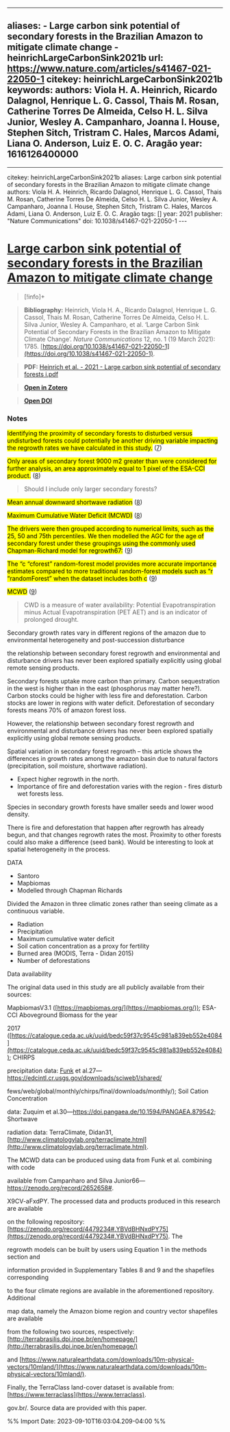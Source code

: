 

---
aliases:
    - Large carbon sink potential of secondary forests in the Brazilian Amazon to mitigate climate change
    - heinrichLargeCarbonSink2021b
url: https://www.nature.com/articles/s41467-021-22050-1
citekey: heinrichLargeCarbonSink2021b
keywords: 
authors: Viola H. A. Heinrich, Ricardo Dalagnol, Henrique L. G. Cassol, Thais M. Rosan, Catherine Torres De Almeida, Celso H. L. Silva Junior, Wesley A. Campanharo, Joanna I. House, Stephen Sitch, Tristram C. Hales, Marcos Adami, Liana O. Anderson, Luiz E. O. C. Aragão
year: 1616126400000
---
--- 
citekey: heinrichLargeCarbonSink2021b 
aliases: Large carbon sink potential of secondary forests in the Brazilian Amazon to mitigate climate change
authors: Viola H. A. Heinrich, Ricardo Dalagnol, Henrique L. G. Cassol, Thais M. Rosan, Catherine Torres De Almeida, Celso H. L. Silva Junior, Wesley A. Campanharo, Joanna I. House, Stephen Sitch, Tristram C. Hales, Marcos Adami, Liana O. Anderson, Luiz E. O. C. Aragão 
tags: [] 
year: 2021 
publisher: "Nature Communications" 
doi: 10.1038/s41467-021-22050-1 --- 

# [Large carbon sink potential of secondary forests in the Brazilian Amazon to mitigate climate change](zotero://select/library/items/8VW57ZDJ)

  

> [!info]+

>**Bibliography:** Heinrich, Viola H. A., Ricardo Dalagnol, Henrique L. G. Cassol, Thais M. Rosan, Catherine Torres De Almeida, Celso H. L. Silva Junior, Wesley A. Campanharo, et al. ‘Large Carbon Sink Potential of Secondary Forests in the Brazilian Amazon to Mitigate Climate Change’. _Nature Communications_ 12, no. 1 (19 March 2021): 1785. [https://doi.org/10.1038/s41467-021-22050-1](https://doi.org/10.1038/s41467-021-22050-1).

>

>**PDF:** [Heinrich et al. - 2021 - Large carbon sink potential of secondary forests i.pdf](file:///C:\Users\anaca\Zotero\storage\YK4LEBGU\Heinrich%20et%20al.%20-%202021%20-%20Large%20carbon%20sink%20potential%20of%20secondary%20forests%20i.pdf)

>[**Open in Zotero**](zotero://select/library/items/8VW57ZDJ)

>[**Open DOI**](https://doi.org/10.1038/s41467-021-22050-1)

  


### Notes
  


<mark class="customZot-Yellow ">Identifying the proximity of secondary forests to disturbed versus undisturbed forests could potentially be another driving variable impacting the regrowth rates we have calculated in this study.</mark> ([7](zotero://open-pdf/library/items/YK4LEBGU?page=7&annotation=highlight-p7x300y544))

  

 

<mark class="customZot-Yellow ">Only areas of secondary forest 9000 m2 greater than were considered for further analysis, an area approximately equal to 1 pixel of the ESA-CCI product.</mark> ([8](zotero://open-pdf/library/items/YK4LEBGU?page=8&annotation=highlight-p8x301y170))

  

 

>Should I include only larger secondary forests?



<mark class="customZot-Yellow ">Mean annual downward shortwave radiation</mark> ([8](zotero://open-pdf/library/items/YK4LEBGU?page=8&annotation=highlight-p8x301y59))

  

 

<mark class="customZot-Yellow ">Maximum Cumulative Water Deficit (MCWD)</mark> ([8](zotero://open-pdf/library/items/YK4LEBGU?page=8&annotation=highlight-p8x301y43))

  

 

<mark class="customZot-Yellow ">The drivers were then grouped according to numerical limits, such as the 25, 50 and 75th percentiles. We then modelled the AGC for the age of secondary forest under these groupings using the commonly used Chapman-Richard model for regrowth67:</mark> ([9](zotero://open-pdf/library/items/YK4LEBGU?page=9&annotation=highlight-p9x41y629))

  

 

<mark class="customZot-Yellow ">The “c “cforest” random-forest model provides more accurate importance estimates compared to more traditional random-forest models such as “r “randomForest” when the dataset includes both c</mark> ([9](zotero://open-pdf/library/items/YK4LEBGU?page=9&annotation=highlight-p9x41y406))

  

 

<mark class="customZot-Yellow ">MCWD</mark> ([9](zotero://open-pdf/library/items/YK4LEBGU?page=9&annotation=highlight-p9x314y537))

  

 

>CWD is a measure of water availability: Potential Evapotranspiration minus Actual Evapotranspiration (PET  AET) and is an indicator of prolonged drought. 


Secondary growth rates vary in different regions of the amazon due to environmental heterogeneity and post-succession disturbance 

the relationship between secondary forest regrowth and environmental and disturbance drivers has never been explored spatially explicitly using global remote sensing products.

Secondary forests uptake more carbon than primary. Carbon sequestration in the west is higher than in the east (phosphorus may matter here?). Carbon stocks could be higher with less fire and deforestation. Carbon stocks are lower in regions with water deficit. Deforestation of secondary forests means 70% of amazon forest loss. 

However, the relationship between secondary forest regrowth and environmental and disturbance drivers has never been explored spatially explicitly using global remote sensing products. 

Spatial variation in secondary forest regrowth – this article shows the differences in growth rates among the amazon basin due to natural factors (precipitation, soil moisture, shortwave radiation). 

- Expect higher regrowth in the north.
- Importance of fire and deforestation varies with the region - fires disturb wet forests less.

Species in secondary growth forests have smaller seeds and lower wood density. 

There is fire and deforestation that happen after regrowth has already begun, and that changes regrowth rates the most. Proximity to other forests could also make a difference (seed bank). Would be interesting to look at spatial heterogeneity in the process. 

DATA

- Santoro
- Mapbiomas
- Modelled through Chapman Richards

Divided the Amazon in three climatic zones rather than seeing climate as a continuous variable.

- Radiation
- Precipitation
- Maximum cumulative water deficit
- Soil cation concentration as a proxy for fertility
- Burned area (MODIS, Terra - Didan 2015)
- Number of deforestations

Data availability

The original data used in this study are all publicly available from their sources:

MapbiomasV3.1 ([https://mapbiomas.org/](https://mapbiomas.org/)); ESA-CCI Aboveground Biomass for the year

2017 ([https://catalogue.ceda.ac.uk/uuid/bedc59f37c9545c981a839eb552e4084](https://catalogue.ceda.ac.uk/uuid/bedc59f37c9545c981a839eb552e4084)); CHIRPS

precipitation data: [Funk](https://www.nature.com/articles/sdata201566) et al.27—https://edcintl.cr.usgs.gov/downloads/sciweb1/shared/

fews/web/global/monthly/chirps/final/downloads/monthly/); Soil Cation Concentration

data: Zuquim et al.30—https://doi.pangaea.de/10.1594/PANGAEA.879542; Shortwave

radiation data: TerraClimate, Didan31, [http://www.climatologylab.org/terraclimate.html](http://www.climatologylab.org/terraclimate.html).

The MCWD data can be produced using data from Funk et al. combining with code

available from Campanharo and Silva Junior66—https://zenodo.org/record/2652658#.

X9CV-aFxdPY. The processed data and products produced in this research are available

on the following repository: [https://zenodo.org/record/4479234#.YBVdBHNxdPY75](https://zenodo.org/record/4479234#.YBVdBHNxdPY75). The

regrowth models can be built by users using Equation 1 in the methods section and

information provided in Supplementary Tables 8 and 9 and the shapefiles corresponding

to the four climate regions are available in the aforementioned repository. Additional

map data, namely the Amazon biome region and country vector shapefiles are available

from the following two sources, respectively: [http://terrabrasilis.dpi.inpe.br/en/homepage/](http://terrabrasilis.dpi.inpe.br/en/homepage/)

and [https://www.naturalearthdata.com/downloads/10m-physical-vectors/10mland/](https://www.naturalearthdata.com/downloads/10m-physical-vectors/10mland/).

Finally, the TerraClass land-cover dataset is available from: [https://www.terraclass](https://www.terraclass).

gov.br/. Source data are provided with this paper.


%% Import Date: 2023-09-10T16:03:04.209-04:00 %%
